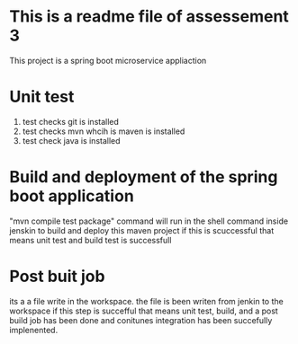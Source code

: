 # This is a readme file of assessement 3
This project is a spring boot microservice appliaction

# Unit test
1. test checks git is installed
2. test checks mvn whcih is maven is installed
3. test check java is installed

# Build and deployment of the spring boot application
"mvn compile test package" command will run in the shell command inside jenskin to build and deploy this maven project
if this is scuccessful that means unit test and build test is successfull

# Post buit job
its a a file write in the workspace.
the file is been writen from jenkin to the workspace
if this step is succefful that means unit test, build, and a post build job has been done and conitunes integration has been succefully implenented.
